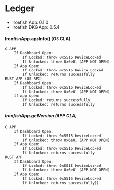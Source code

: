 # Ledger

- Ironfish App: 0.1.0
- Ironfish DKG App: 0.5.4

#### IronfishApp.appInfo() (OS CLA)
    C APP
        If Dashboard Open:
            If Locked: throw 0x5515 DeviceLocked
            If Unlocked: throw 0x6e01 (APP NOT OPEN)
        If App Open:
            If Locked: throw 0x5515 Device Locked
            If Unlocked: returns successfully
    RUST APP (OS RPC)
        If Dashboard Open:
            If Locked: throw 0x5515 DeviceLocked
            If Unlocked: throw 0x6e01 (APP NOT OPEN)
        If App Open:
            If Locked: returns successfully
            If Unlocked: returns successfully

##### IronfishApp.getVersion (APP CLA)
    C APP
        If Dashboard Open:
            If Locked: throw 0x5515 DeviceLocked
            If Unlocked: throw 0x6e01 (APP NOT OPEN)
        If App Open:
            If Locked: throw 0x5515 DeviceLocked
            If Unlocked: returns successfully
    RUST APP
        If Dashboard Open:
            If Locked: throw 0x5515 DeviceLocked
            If Unlocked: throw 0x6e01 (APP NOT OPEN)
        If App Open:
            If Locked: throw 0x5515 DeviceLocked
            If Unlocked: returns successfully()
